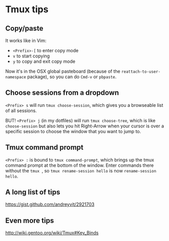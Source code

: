 # Tmux tips

## Copy/paste

It works like in Vim:

* `<Prefix>-[` to enter copy mode
* `v` to start copying
* `y` to copy and exit copy mode

Now it's in the OSX global pasteboard (because of the
`reattach-to-user-namespace` package), so you can do `Cmd-v` or `pbpaste`.

## Choose sessions from a dropdown

`<Prefix> s` will run `tmux choose-session`, which gives you a browseable list of all
sessions.

BUT! `<Prefix> j` (in my dotfiles) will run `tmux choose-tree`, which is like
`choose-session` but also lets you hit Right-Arrow when your cursor is over a
specific session to choose the window that you want to jump to.

## Tmux command prompt

`<Prefix> :` is bound to `tmux command-prompt`, which brings up the tmux command
prompt at the bottom of the window. Enter commands there without the `tmux `, so
`tmux rename-session hello` is now `rename-session hello`.

## A long list of tips

https://gist.github.com/andreyvit/2921703

## Even more tips

http://wiki.gentoo.org/wiki/Tmux#Key_Binds
